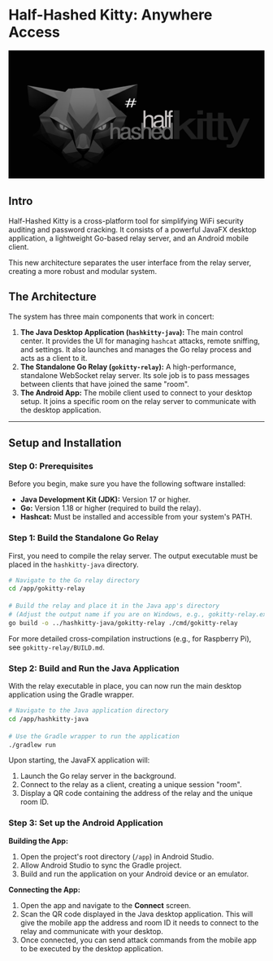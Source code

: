 # Half-Hashed Kitty: Anywhere Access

![Alt text](app/src/main/res/drawable/half_hashed_kitty_banner.png?raw=true "Half-Hashed Kitty")

## Intro

Half-Hashed Kitty is a cross-platform tool for simplifying WiFi security auditing and password cracking. It consists of a powerful JavaFX desktop application, a lightweight Go-based relay server, and an Android mobile client.

This new architecture separates the user interface from the relay server, creating a more robust and modular system.

## The Architecture

The system has three main components that work in concert:

1.  **The Java Desktop Application (`hashkitty-java`):** The main control center. It provides the UI for managing `hashcat` attacks, remote sniffing, and settings. It also launches and manages the Go relay process and acts as a client to it.
2.  **The Standalone Go Relay (`gokitty-relay`):** A high-performance, standalone WebSocket relay server. Its sole job is to pass messages between clients that have joined the same "room".
3.  **The Android App:** The mobile client used to connect to your desktop setup. It joins a specific room on the relay server to communicate with the desktop application.

---

## Setup and Installation

### Step 0: Prerequisites

Before you begin, make sure you have the following software installed:

-   **Java Development Kit (JDK):** Version 17 or higher.
-   **Go:** Version 1.18 or higher (required to build the relay).
-   **Hashcat:** Must be installed and accessible from your system's PATH.

### Step 1: Build the Standalone Go Relay

First, you need to compile the relay server. The output executable must be placed in the `hashkitty-java` directory.

```bash
# Navigate to the Go relay directory
cd /app/gokitty-relay

# Build the relay and place it in the Java app's directory
# (Adjust the output name if you are on Windows, e.g., gokitty-relay.exe)
go build -o ../hashkitty-java/gokitty-relay ./cmd/gokitty-relay
```
For more detailed cross-compilation instructions (e.g., for Raspberry Pi), see `gokitty-relay/BUILD.md`.

### Step 2: Build and Run the Java Application

With the relay executable in place, you can now run the main desktop application using the Gradle wrapper.

```bash
# Navigate to the Java application directory
cd /app/hashkitty-java

# Use the Gradle wrapper to run the application
./gradlew run
```
Upon starting, the JavaFX application will:
1.  Launch the Go relay server in the background.
2.  Connect to the relay as a client, creating a unique session "room".
3.  Display a QR code containing the address of the relay and the unique room ID.

### Step 3: Set up the Android Application

**Building the App:**
1. Open the project's root directory (`/app`) in Android Studio.
2. Allow Android Studio to sync the Gradle project.
3. Build and run the application on your Android device or an emulator.

**Connecting the App:**
1. Open the app and navigate to the **Connect** screen.
2. Scan the QR code displayed in the Java desktop application. This will give the mobile app the address and room ID it needs to connect to the relay and communicate with your desktop.
3. Once connected, you can send attack commands from the mobile app to be executed by the desktop application.